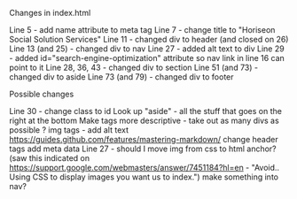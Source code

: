 Changes in index.html

Line 5 - add name attribute to meta tag
Line 7 - change title to "Horiseon Social Solution Services"
Line 11 - changed div to header (and closed on 26)
Line 13 (and 25) - changed div to nav
Line 27 - added alt text to div
Line 29 - added id="search-engine-optimization" attribute so nav link in line 16 can point to it
Line 28, 36, 43 - changed div to section
Line 51 (and 73) - changed div to aside
Line 73 (and 79) - changed div to footer


Possible changes

Line 30 - change class to id
Look up "aside" - all the stuff that goes on the right at the bottom
Make tags more descriptive - take out as many divs as possible ?
img tags - add alt text
https://guides.github.com/features/mastering-markdown/
change header tags
add meta data
Line 27 - should I move img from css to html anchor? (saw this indicated on https://support.google.com/webmasters/answer/7451184?hl=en - "Avoid.. Using CSS to display images you want us to index.")
make something into nav?
